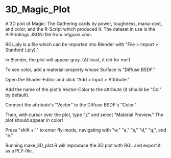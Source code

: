 # 3D_Magic_Plot
A 3D plot of Magic: The Gathering cards by power, toughness, mana-cost, and color, and the R-Script which produced it.
The dataset in use is the AllPrintings JSON-file from mtgjson.com.

RGL.ply is a file which can be imported into Blender with "File > Import > Stanford (.ply)."

In Blender, the plot will appear gray. (At least, it did for me!) 

To see color, add a material-property whose Surface is "Diffuse BSDF."

Open the Shader-Editor and click "Add > Input > Attribute."

Add the name of the plot's Vector-Color to the attribute (it should be "Col" by default).

Connect the attribute's "Vector" to the Diffuse BSDF's "Color."

Then, with cursor over the plot, type "z" and select "Material Preview." The plot should appear in color!

Press "shift + \`" to enter fly-mode, navigating with "w," "a," "s," "d," "q,", and "e." 

Running make_3D_plot.R will reproduce the 3D plot with RGL and export it as a PLY-file.
